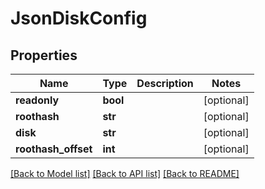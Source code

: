# JsonDiskConfig


## Properties
Name | Type | Description | Notes
------------ | ------------- | ------------- | -------------
**readonly** | **bool** |  | [optional] 
**roothash** | **str** |  | [optional] 
**disk** | **str** |  | [optional] 
**roothash_offset** | **int** |  | [optional] 

[[Back to Model list]](../README.md#documentation-for-models) [[Back to API list]](../README.md#documentation-for-api-endpoints) [[Back to README]](../README.md)



